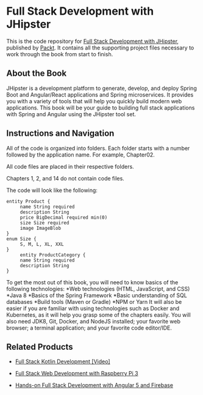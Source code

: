 # Full Stack Development with JHipster
This is the code repository for [Full Stack Development with JHipster](https://www.packtpub.com/application-development/full-stack-development-jhipster?utm_source=github&utm_medium=repository&utm_campaign=9781788476317), published by [Packt](https://www.packtpub.com/?utm_source=github). It contains all the supporting project files necessary to work through the book from start to finish.
## About the Book
JHipster is a development platform to generate, develop, and deploy Spring Boot and Angular/React applications and Spring microservices. It provides you with a variety of tools that will help you quickly build modern web applications. This book will be your guide to building full stack applications with Spring and Angular using the JHipster tool set.
## Instructions and Navigation
All of the code is organized into folders. Each folder starts with a number followed by the application name. For example, Chapter02.

All code files are placed in their respective folders.

Chapters 1, 2, and 14 do not contain code files.


The code will look like the following:
```
entity Product {
     name String required
     description String
     price BigDecimal required min(0)
     size Size required
     image ImageBlob
}
enum Size {
     S, M, L, XL, XXL
}
     entity ProductCategory {
     name String required
     description String
}
```

To get the most out of this book, you will need to know basics of the following technologies:
*Web technologies (HTML, JavaScript, and CSS)
*Java 8
*Basics of the Spring Framework
*Basic understanding of SQL databases
*Build tools (Maven or Gradle)
*NPM or Yarn
It will also be easier if you are familiar with using technologies such as Docker and
Kubernetes, as it will help you grasp some of the chapters easily.
You will also need JDK8, Git, Docker, and NodeJS installed; your favorite web browser; a terminal application; and your favorite code editor/IDE.

## Related Products
* [Full Stack Kotlin Development [Video]](https://www.packtpub.com/application-development/full-stack-kotlin-development-video?utm_source=github&utm_medium=repository&utm_campaign=9781788478427)

* [Full Stack Web Development with Raspberry Pi 3](https://www.packtpub.com/hardware-and-creative/full-stack-web-development-raspberry-pi-3?utm_source=github&utm_medium=repository&utm_campaign=9781788295895)

* [Hands-on Full Stack Development with Angular 5 and Firebase](https://www.packtpub.com/application-development/hands-full-stack-development-angular-5-and-firebase?utm_source=github&utm_medium=repository&utm_campaign=9781788298735)


